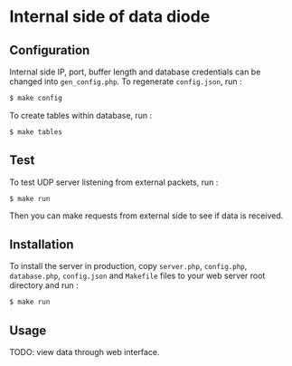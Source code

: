 # Internal side of data diode

## Configuration
Internal side IP, port, buffer length and database credentials can be changed into `gen_config.php`. To regenerate `config.json`, run :
```bash
$ make config
```
To create tables within database, run :
```bash
$ make tables
```

## Test
To test UDP server listening from external packets, run :
```bash
$ make run
```
Then you can make requests from external side to see if data is received.

## Installation
To install the server in production, copy `server.php`, `config.php`, `database.php`, `config.json` and `Makefile`
files to your web server root directory and run :
```bash
$ make run
```

## Usage
TODO: view data through web interface.
